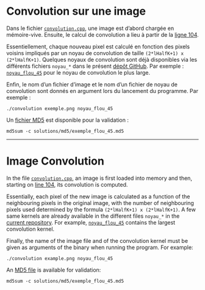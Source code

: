 # Convolution sur une image

Dans le fichier [`convolution.cpp`](https://github.com/calculquebec/cq-formation-convolution/blob/main/convolution.cpp),
une image est d’abord chargée en mémoire-vive. Ensuite, le calcul de convolution a lieu à partir de la
[ligne 104](https://github.com/calculquebec/cq-formation-convolution/blob/main/convolution.cpp#L104).

Essentiellement, chaque nouveau pixel est calculé en fonction des pixels voisins impliqués par
un noyau de convolution de taille `(2*lHalfK+1) x (2*lHalfK+1)`.
Quelques noyaux de convolution sont déjà disponibles via les différents fichiers `noyau_*` dans le
présent [dépôt GitHub](https://github.com/calculquebec/cq-formation-convolution).
Par exemple : [`noyau_flou_45`](https://github.com/calculquebec/cq-formation-convolution/blob/main/noyau_flou_45)
pour le noyau de convolution le plus large.

Enfin, le nom d’un fichier d’image et le nom d’un fichier de noyau de convolution
sont donnés en argument lors du lancement du programme. Par exemple :
```
./convolution exemple.png noyau_flou_45
```

Un [fichier MD5](https://github.com/calculquebec/cq-formation-convolution/blob/main/solutions/md5/exemple_flou_45.md5)
est disponible pour la validation :
```
md5sum -c solutions/md5/exemple_flou_45.md5
```

---

# Image Convolution

In the file [`convolution.cpp`](https://github.com/calculquebec/cq-formation-convolution/blob/main/convolution.cpp),
an image is first loaded into memory and then, starting on
[line 104](https://github.com/calculquebec/cq-formation-convolution/blob/main/convolution.cpp#L104),
its convolution is computed.

Essentially, each pixel of the new image is calculated as a function of the neighbouring pixels in the original image,
with the number of neighbouring pixels used determined by the formula `(2*lHalfK+1) x (2*lHalfK+1)`.
A few same kernels are already available in the different files `noyau_*` in the
[current repository](https://github.com/calculquebec/cq-formation-convolution).
For example, [`noyau_flou_45`](https://github.com/calculquebec/cq-formation-convolution/blob/main/noyau_flou_45)
contains the largest convolution kernel.

Finally, the name of the image file and of the convolution kernel must be given as arguments
of the binary when running the program. For example:
```
./convolution example.png noyau_flou_45
```

An [MD5 file](https://github.com/calculquebec/cq-formation-convolution/blob/main/solutions/md5/exemple_flou_45.md5)
is available for validation:
```
md5sum -c solutions/md5/exemple_flou_45.md5
```
